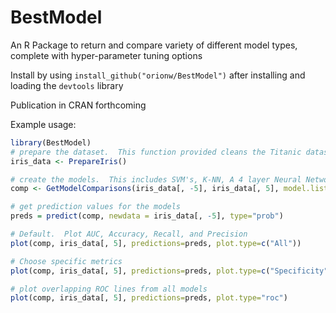 # BestModel
An R Package to return and compare variety of different model types, complete with hyper-parameter tuning options

Install by using `install_github("orionw/BestModel")` after installing and loading the `devtools` library

Publication in CRAN forthcoming

Example usage:
```R
library(BestModel)
# prepare the dataset.  This function provided cleans the Titanic dataset.
iris_data <- PrepareIris()

# create the models.  This includes SVM's, K-NN, A 4 layer Neural Network, and Linear or Logistic Regression.
comp <- GetModelComparisons(iris_data[, -5], iris_data[, 5], model.list = "all")

# get prediction values for the models
preds = predict(comp, newdata = iris_data[, -5], type="prob")

# Default.  Plot AUC, Accuracy, Recall, and Precision
plot(comp, iris_data[, 5], predictions=preds, plot.type=c("All"))

# Choose specific metrics
plot(comp, iris_data[, 5], predictions=preds, plot.type=c("Specificity", "Precision", "AUC", "Recall", "Detection Rate"))

# plot overlapping ROC lines from all models
plot(comp, iris_data[, 5], predictions=preds, plot.type="roc")

```
